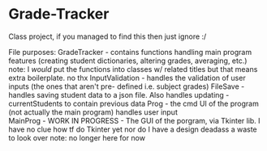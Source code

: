 # Grade-Tracker
Class project, if you managed to find this then just ignore :/

File purposes:
GradeTracker     - contains functions handling main program features
                   (creating student dictionaries, altering grades, averaging, etc.)
                   note: I *would* put the functions into classes w/ related titles
                   but that means extra boilerplate. no thx
InputValidation  - handles the validation of user inputs (the ones that aren't pre-
                   defined i.e. subject grades)
FileSave         - handles saving student data to a json file. Also handles updating 
                 - currentStudents to contain previous data
Prog             - the cmd UI of the program (not actually the main program)
                   handles  user input  
MainProg         - WORK IN PROGRESS - The GUI of the porgram, via Tkinter lib. I have
                   no clue how tf do Tkinter yet nor do I have a design deadass a waste
                   to look over
                   note: no longer here for now
